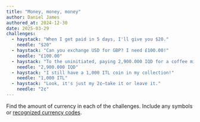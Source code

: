 ```yaml
---
title: "Money, money, money"
author: Daniel James
authored_at: 2024-12-30
date: 2025-03-29
challenges:
  - haystack: "When I get paid in 5 days, I'll give you $20."
    needle: "$20"
  - haystack: "Can you exchange USD for GBP? I need £100.00!"
    needle: "£100.00"
  - haystack: "To the uninitiated, paying 2,900.000 IQD for a coffee might seem like a lot, but it's only about two US dollars."
    needle: "2,900.000 IQD"
  - haystack: "I still have a 1,000 ITL coin in my collection!"
    needle: "1,000 ITL"
  - haystack: "Look, it's just my 2¢–take it or leave it."
    needle: "2¢"
---
```


Find the amount of currency in each of the challenges. Include any symbols or [recognized currency codes][wikipedia].

[wikipedia]: https://en.wikipedia.org/wiki/ISO_4217
